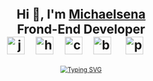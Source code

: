<h1 align="center">Hi 👋, I'm <a href="https://michaelsena2523.github.io/Portafolioweb.github.io/" target="blank">
Michaelsena</a><br>
  Frond-End Developer<br>
  <div>
    <img src="https://cdn.jsdelivr.net/gh/devicons/devicon/icons/javascript/javascript-original.svg" height="40" alt="javascript logo"  />
    <img width="12" />
    <img src="https://cdn.jsdelivr.net/gh/devicons/devicon/icons/html5/html5-original.svg" height="40" alt="html5 logo"  />
    <img width="12" />
    <img src="https://cdn.jsdelivr.net/gh/devicons/devicon/icons/css3/css3-original.svg" height="40" alt="css3 logo"  />
    <img width="12" />
    <img src="https://cdn.jsdelivr.net/gh/devicons/devicon/icons/bootstrap/bootstrap-original.svg" height="40" alt="bootstrap logo"  />
    <img width="20" />
    <img src="https://cdn.jsdelivr.net/gh/devicons/devicon/icons/php/php-original.svg" height="40" alt="php logo"  />
    <img width="20" />
  </div>
</h1>

<P align="center"><a href="https://git.io/typing-svg"><img src="https://readme-typing-svg.herokuapp.com?font=Fira+Code&pause=1000&color=16E6FF&center=FALSO&vCenter=FALSO&repeat=verdadero&random=FALSO&width=435&lines=Hello%2C+welcome+to+my+GitHub+Page;Here+you+will+find+a+repository+with+work+that+I+did" alt="Typing SVG" /></a> </P>
